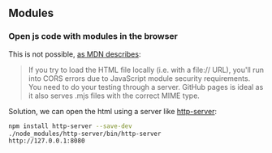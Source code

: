 ## Modules

### Open js code with modules in the browser

This is not possible, [as MDN describes](https://developer.mozilla.org/en-US/docs/Web/JavaScript/Guide/Modules#troubleshooting):

> If you try to load the HTML file locally (i.e. with a file:// URL), you'll run into CORS errors due to JavaScript module security requirements. You need to do your testing through a server. GitHub pages is ideal as it also serves .mjs files with the correct MIME type.

Solution, we can open the html using a server like [http-server](https://www.npmjs.com/package/http-server):

```bash
npm install http-server --save-dev
./node_modules/http-server/bin/http-server
http://127.0.0.1:8080
```
